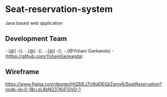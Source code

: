 # Seat-reservation-system
Java based web application 

## Development Team
-.[@]
-().
-.[@]
-().
-.[@]
-().
-.[@Yohani Gankanda]
-(https://github.com/YohaniGankanda).

## Wireframe
https://www.figma.com/design/HiQSlEJ7U8qEIEjQjZgmv6/SeatReservation?node-id=0-1&t=zL6bN237KjiF5IVD-1
